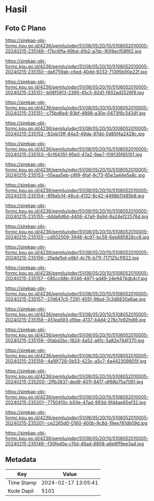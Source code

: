 # Hasil

## Foto C Plano

https://sirekap-obj-formc.kpu.go.id/4236/pemilu/pdpr/51/08/05/20/10/5108052010005-20240215-235148--f7bc6ffa-69bd-4fb2-a7dc-90f4ecf08f62.jpg

https://sirekap-obj-formc.kpu.go.id/4236/pemilu/pdpr/51/08/05/20/10/5108052010005-20240215-235150--da6759ab-c6ed-40dd-9232-71395b90e22f.jpg

https://sirekap-obj-formc.kpu.go.id/4236/pemilu/pdpr/51/08/05/20/10/5108052010005-20240215-235151--b08f5913-2390-45c5-92d1-f602ad2526f9.jpg

https://sirekap-obj-formc.kpu.go.id/4236/pemilu/pdpr/51/08/05/20/10/5108052010005-20240215-235151--c75bd6e4-93bf-4898-a30e-0473f6c3434f.jpg

https://sirekap-obj-formc.kpu.go.id/4236/pemilu/pdpr/51/08/05/20/10/5108052010005-20240215-235152--82eb13ff-84a3-49da-97dd-0d85f4a2428c.jpg

https://sirekap-obj-formc.kpu.go.id/4236/pemilu/pdpr/51/08/05/20/10/5108052010005-20240215-235153--6cf6435f-95e0-47a2-9ae7-f09135f65101.jpg

https://sirekap-obj-formc.kpu.go.id/4236/pemilu/pdpr/51/08/05/20/10/5108052010005-20240215-235153--05eaa5eb-c8f9-4faf-9c73-65e2a44e5a8c.jpg

https://sirekap-obj-formc.kpu.go.id/4236/pemilu/pdpr/51/08/05/20/10/5108052010005-20240215-235154--8f9a1cf4-48cd-4132-8c42-4498b11485b8.jpg

https://sirekap-obj-formc.kpu.go.id/4236/pemilu/pdpr/51/08/05/20/10/5108052010005-20240215-235155--ddda6d6d-4406-47a9-9a9d-8a24ef22576d.jpg

https://sirekap-obj-formc.kpu.go.id/4236/pemilu/pdpr/51/08/05/20/10/5108052010005-20240215-235155--cd502509-3948-4c97-bc58-6eb885828cc8.jpg

https://sirekap-obj-formc.kpu.go.id/4236/pemilu/pdpr/51/08/05/20/10/5108052010005-20240215-235156--2fadafbd-e9bf-4c76-b71f-717125c1f822.jpg

https://sirekap-obj-formc.kpu.go.id/4236/pemilu/pdpr/51/08/05/20/10/5108052010005-20240215-235157--085cc68b-9346-4971-ad49-24e9474db4cf.jpg

https://sirekap-obj-formc.kpu.go.id/4236/pemilu/pdpr/51/08/05/20/10/5108052010005-20240215-235157--37d647c5-7291-405f-98ad-7c3d6830a6ae.jpg

https://sirekap-obj-formc.kpu.go.id/4236/pemilu/pdpr/51/08/05/20/10/5108052010005-20240215-235158--451ea593-d5be-4137-b4d4-278c7e92fe86.jpg

https://sirekap-obj-formc.kpu.go.id/4236/pemilu/pdpr/51/08/05/20/10/5108052010005-20240215-235159--0fabd2bc-1624-4a52-a6fc-5a82e744f370.jpg

https://sirekap-obj-formc.kpu.go.id/4236/pemilu/pdpr/51/08/05/20/10/5108052010005-20240215-235159--4a16f728-0b53-423c-a5c7-4a442309805f.jpg

https://sirekap-obj-formc.kpu.go.id/4236/pemilu/pdpr/51/08/05/20/10/5108052010005-20240215-235200--2ffb3837-ded9-401f-8417-df68b75a7091.jpg

https://sirekap-obj-formc.kpu.go.id/4236/pemilu/pdpr/51/08/05/20/10/5108052010005-20240215-235201--7750410c-b50e-47ad-993d-9fd4ae65ef32.jpg

https://sirekap-obj-formc.kpu.go.id/4236/pemilu/pdpr/51/08/05/20/10/5108052010005-20240215-235201--ce2265d0-0160-400b-9c8d-19ee781db09d.jpg

https://sirekap-obj-formc.kpu.go.id/4236/pemilu/pdpr/51/08/05/20/10/5108052010005-20240215-235149--f30fed0a-c15d-46ad-8808-a6e8ff9ee3a4.jpg


## Metadata

| Key        | Value               |
| ---------- | ------------------- |
| Time Stamp | 2024-02-17 13:05:41 |
| Kode Dapil | 5101                |



